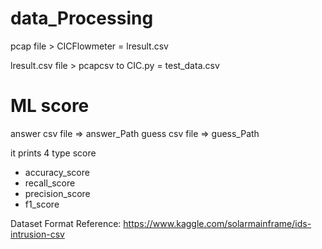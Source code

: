 # data_Processing

pcap file > CICFlowmeter
= lresult.csv

lresult.csv file > pcapcsv to CIC.py
= test_data.csv

# ML score

answer csv file => answer_Path
guess csv file  =>  guess_Path

it prints 4 type score
 - accuracy_score
 - recall_score
 - precision_score
 - f1_score

Dataset Format Reference:
https://www.kaggle.com/solarmainframe/ids-intrusion-csv
